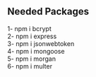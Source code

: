 ## **Needed Packages**

1- npm i bcrypt<br/>
2- npm i express<br/>
3- npm i jsonwebtoken<br/>
4- npm i mongoose<br/>
5- npm i morgan<br/>
6- npm i multer<br/>
